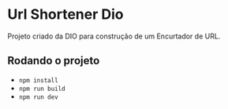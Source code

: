 # Url Shortener Dio

Projeto criado da DIO para construção de um Encurtador de URL.

## Rodando o projeto

- `npm install`
- `npm run build`
- `npm run dev`
